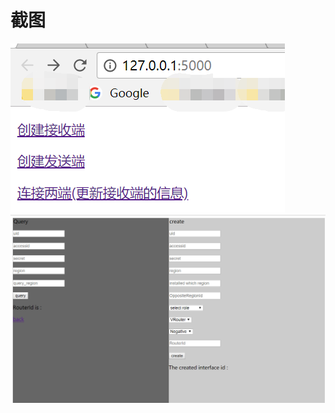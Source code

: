 # 截图
![image text](https://github.com/bjdzliu/awesome-python3-webapp/raw/master/example/flask-web/CreateTunnelinALI/img/1.png)
![image text](https://github.com/bjdzliu/awesome-python3-webapp/raw/master/example/flask-web/CreateTunnelinALI/img/2.png)

